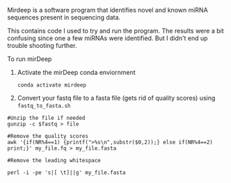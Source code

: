 Mirdeep is a software program that identifies novel and known miRNA sequences present in sequencing data. 

This contains code I used to try and run the program. The results were a bit confusing since one a few miRNAs were identified. But I didn't end up trouble shooting further. 

To run mirDeep 

1) Activate the mirDeep conda enviornment 
    ````
    conda activate mirdeep 

    ````
2) Convert your fastq file to a fasta file (gets rid of quality scores) using `fastq_to_fasta.sh` 
````
#Unzip the file if needed 
gunzip -c $fastq > file

#Remove the quality scores
awk '{if(NR%4==1) {printf(">%s\n",substr($0,2));} else if(NR%4==2) print;}' my_file.fq > my_file.fasta

#Remove the leading whitespace

perl -i -pe 's|[ \t]||g' my_file.fasta


````
